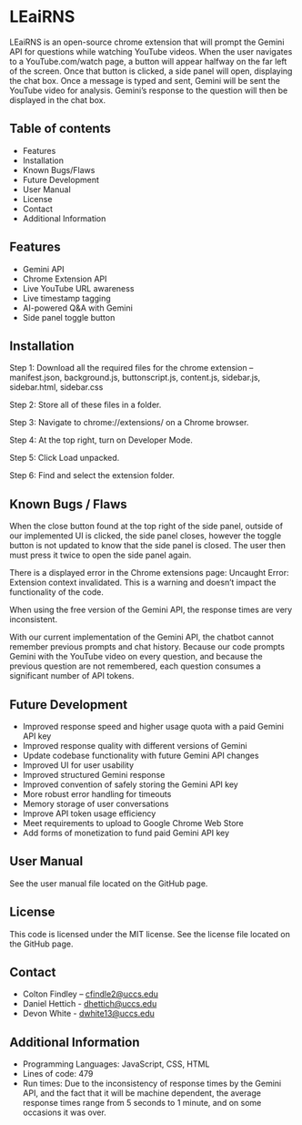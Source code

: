 # LEaiRNS 

LEaiRNS is an open-source chrome extension that will prompt the Gemini API for questions while watching YouTube videos. When the user navigates to a YouTube.com/watch page, a button will appear halfway on the far left of the screen. Once that button is clicked, a side panel will open, displaying the chat box. Once a message is typed and sent, Gemini will be sent the YouTube video for analysis. Gemini’s response to the question will then be displayed in the chat box. 

## Table of contents 

- Features 
- Installation 
- Known Bugs/Flaws 
- Future Development 
- User Manual 
- License 
- Contact 
- Additional Information 

## Features 

- Gemini API 
- Chrome Extension API 
- Live YouTube URL awareness 
- Live timestamp tagging 
- AI-powered Q&A with Gemini 
- Side panel toggle button 

## Installation 

Step 1: Download all the required files for the chrome extension – manifest.json, background.js, buttonscript.js, content.js, sidebar.js, sidebar.html, sidebar.css 

Step 2: Store all of these files in a folder. 

Step 3: Navigate to chrome://extensions/ on a Chrome browser. 

Step 4: At the top right, turn on Developer Mode. 

Step 5: Click Load unpacked. 

Step 6: Find and select the extension folder.

## Known Bugs / Flaws 

When the close button found at the top right of the side panel, outside of our implemented UI is clicked, the side panel closes, however the toggle button is not updated to know that the side panel is closed. The user then must press it twice to open the side panel again. 

There is a displayed error in the Chrome extensions page: Uncaught Error: Extension context invalidated. This is a warning and doesn’t impact the functionality of the code. 

When using the free version of the Gemini API, the response times are very inconsistent. 

With our current implementation of the Gemini API, the chatbot cannot remember previous prompts and chat history. Because our code prompts Gemini with the YouTube video on every question, and because the previous question are not remembered, each question consumes a significant number of API tokens.  

## Future Development 

- Improved response speed and higher usage quota with a paid Gemini API key
- Improved response quality with different versions of Gemini
- Update codebase functionality with future Gemini API changes 
- Improved UI for user usability
- Improved structured Gemini response 
- Improved convention of safely storing the Gemini API key 
- More robust error handling for timeouts
- Memory storage of user conversations
- Improve API token usage efficiency
- Meet requirements to upload to Google Chrome Web Store 
- Add forms of monetization to fund paid Gemini API key 

## User Manual 

See the user manual file located on the GitHub page. 

## License 

This code is licensed under the MIT license. See the license file located on the GitHub page.  

## Contact 

- Colton Findley – cfindle2@uccs.edu 
- Daniel Hettich - dhettich@uccs.edu 
- Devon White - dwhite13@uccs.edu 

## Additional Information 

- Programming Languages: JavaScript, CSS, HTML 
- Lines of code: 479 
- Run times: Due to the inconsistency of response times by the Gemini API, and the fact that it will be machine dependent, the average response times range from 5 seconds to 1 minute, and on some occasions it was over. 
